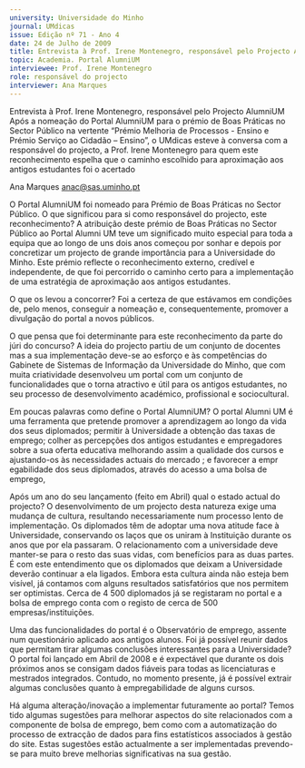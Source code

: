 ```yaml
---
university: Universidade do Minho
journal: UMdicas
issue: Edição nº 71 - Ano 4
date: 24 de Julho de 2009
title: Entrevista à Prof. Irene Montenegro, responsável pelo Projecto AlumniUM
topic: Academia. Portal AlumniUM
interviewee: Prof. Irene Montenegro
role: responsável do projecto
interviewer: Ana Marques
---
```




Entrevista à Prof. Irene Montenegro, responsável pelo Projecto AlumniUM
Após a nomeação do Portal AlumniUM para o prémio de Boas
Práticas no Sector Público na vertente “Prémio Melhoria de
Processos - Ensino e Prémio Serviço ao Cidadão – Ensino”, o
UMdicas esteve à conversa com a responsável do projecto, a Prof. Irene
Montenegro para quem este reconhecimento espelha que o caminho
escolhido para aproximação aos antigos estudantes foi o acertado


Ana Marques
anac@sas.uminho.pt


O Portal AlumniUM foi nomeado
para Prémio de Boas Práticas no
Sector Público. O que significou
para si como responsável do
projecto, este reconhecimento?
A atribuição deste prémio de Boas
Práticas no Sector Público ao
Portal Alumni UM teve um
significado muito especial para
toda a equipa que ao longo de uns
dois anos começou por sonhar e
depois por concretizar um projecto
de grande importância para a
Universidade do Minho. Este
prémio reflecte o reconhecimento
externo, credível e independente,
de que foi percorrido o caminho
certo para a implementação de
uma estratégia de aproximação
aos antigos estudantes.


O que os levou a concorrer?
Foi a certeza de que estávamos
em condições de, pelo menos,
conseguir a nomeação e,
consequentemente, promover a
divulgação do portal a novos
públicos.


O que pensa que foi
determinante para este
reconhecimento da parte do júri
do concurso?
A ideia do projecto partiu de um
conjunto de docentes mas a sua
implementação deve-se ao
esforço e às competências do
Gabinete de Sistemas de
Informação da Universidade do
Minho, que com muita criatividade
desenvolveu um portal com um
conjunto de funcionalidades que o
torna atractivo e útil para os
antigos estudantes, no seu
processo de desenvolvimento
académico, profissional e
sociocultural.


Em poucas palavras como define
o Portal AlumniUM?
O portal Alumni UM é uma
ferramenta que pretende
promover a aprendizagem ao
longo da vida dos seus
diplomados; permitir à
Universidade a obtenção das taxas
de emprego; colher as percepções
dos antigos estudantes e
empregadores sobre a sua oferta
educativa melhorando assim a
qualidade dos cursos e ajustando-os
 às necessidades actuais do
mercado ; e favorecer a
empr egabilidade dos seus
diplomados, através do acesso a
uma bolsa de emprego,


Após um ano do seu lançamento
(feito em Abril) qual o estado
actual do projecto?
O desenvolvimento de um projecto
desta natureza exige uma
mudança de cultura, resultando
necessariamente num processo
lento de implementação. Os
diplomados têm de adoptar uma
nova atitude face à Universidade,
conservando os laços que os
uniram à Instituição durante os
anos que por ela passaram. O
relacionamento com a
universidade deve manter-se para
o resto das suas vidas, com
benefícios para as duas partes. É
com este entendimento que os
diplomados que deixam a
Universidade deverão continuar a
ela ligados.
Embora esta cultura ainda não
esteja bem visível, já contamos
com alguns resultados
satisfatórios que nos permitem
ser optimistas. Cerca de 4 500
diplomados já se registaram no
portal e a bolsa de emprego conta
com o registo de cerca de 500
empresas/instituições.


Uma das funcionalidades do
portal é o Observatório de
emprego, assente num
questionário aplicado aos
antigos alunos. Foi já possível
reunir dados que permitam tirar
algumas conclusões
interessantes para a
Universidade?
O portal foi lançado em Abril de
2008 e é expectável que durante
os dois próximos anos se
consigam dados fiáveis para todas
as licenciaturas e mestrados
integrados.
Contudo, no momento presente, já
é possível extrair algumas
conclusões quanto à
empregabilidade de alguns
cursos.


Há alguma alteração/inovação a
implementar futuramente ao
portal?
Temos tido algumas sugestões
para melhorar aspectos do site
relacionados com a componente
de bolsa de emprego, bem como
com a automatização do processo
de extracção de dados para fins
estatísticos associados à gestão
do site. Estas sugestões estão
actualmente a ser implementadas
prevendo-se para muito breve
melhorias significativas na sua
gestão.